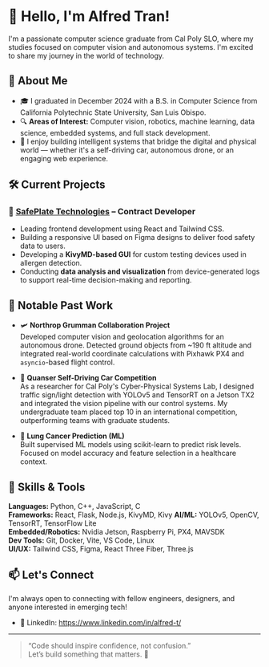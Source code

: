 # 👋 Hello, I'm Alfred Tran!

I'm a passionate computer science graduate from Cal Poly SLO, where my studies focused on computer vision and autonomous systems. I'm excited to share my journey in the world of technology.

## 🚀 About Me

- 🎓 I graduated in December 2024 with a B.S. in Computer Science from California Polytechnic State University, San Luis Obispo.
- 🔍 **Areas of Interest:** Computer vision, robotics, machine learning, data science, embedded systems, and full stack development.
- 🤖 I enjoy building intelligent systems that bridge the digital and physical world — whether it's a self-driving car, autonomous drone, or an engaging web experience.

## 🛠️ Current Projects

### 🧾 [SafePlate Technologies](https://safeplate.tech) – Contract Developer
- Leading frontend development using React and Tailwind CSS.
- Building a responsive UI based on Figma designs to deliver food safety data to users.
- Developing a **KivyMD-based GUI** for custom testing devices used in allergen detection.
- Conducting **data analysis and visualization** from device-generated logs to support real-time decision-making and reporting.

## 🔬 Notable Past Work

- 🛩️ **Northrop Grumman Collaboration Project**  
  Developed computer vision and geolocation algorithms for an autonomous drone. Detected ground objects from ~190 ft altitude and integrated real-world coordinate calculations with Pixhawk PX4 and `asyncio`-based flight control.

- 🚗 **Quanser Self-Driving Car Competition**  
  As a researcher for Cal Poly's Cyber-Physical Systems Lab, I designed traffic sign/light detection with YOLOv5 and TensorRT on a Jetson TX2 and integrated the vision pipeline with our control systems. My undergraduate team placed top 10 in an international competition, outperforming teams with graduate students. 

- 🧠 **Lung Cancer Prediction (ML)**  
  Built supervised ML models using scikit-learn to predict risk levels. Focused on model accuracy and feature selection in a healthcare context.

## 🧰 Skills & Tools

**Languages:** Python, C++, JavaScript, C  
**Frameworks:** React, Flask, Node.js, KivyMD, Kivy
**AI/ML:** YOLOv5, OpenCV, TensorRT, TensorFlow Lite  
**Embedded/Robotics:** Nvidia Jetson, Raspberry Pi, PX4, MAVSDK  
**Dev Tools:** Git, Docker, Vite, VS Code, Linux  
**UI/UX:** Tailwind CSS, Figma, React Three Fiber, Three.js  

## 📫 Let's Connect

I'm always open to connecting with fellow engineers, designers, and anyone interested in emerging tech!

- 💼 LinkedIn: https://www.linkedin.com/in/alfred-t/ 

---

> “Code should inspire confidence, not confusion.”  
> Let’s build something that matters. 🚀
